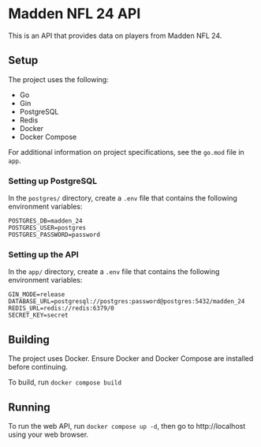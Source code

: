 # Madden NFL 24 API
This is an API that provides data on players from Madden NFL 24.

## Setup
The project uses the following:
- Go
- Gin
- PostgreSQL
- Redis
- Docker
- Docker Compose

For additional information on project specifications, see the ```go.mod``` file in ```app```.

### Setting up PostgreSQL
In the ```postgres/``` directory, create a ```.env``` file
that contains the following environment variables:
```
POSTGRES_DB=madden_24
POSTGRES_USER=postgres
POSTGRES_PASSWORD=password
```

### Setting up the API
In the ```app/``` directory, create a ```.env``` file
that contains the following environment variables:
```
GIN_MODE=release
DATABASE_URL=postgresql://postgres:password@postgres:5432/madden_24
REDIS_URL=redis://redis:6379/0
SECRET_KEY=secret
```

## Building
The project uses Docker. Ensure Docker and Docker Compose are installed before continuing.

To build, run ```docker compose build```

## Running
To run the web API, run ```docker compose up -d```, then go to http://localhost using your web browser.
